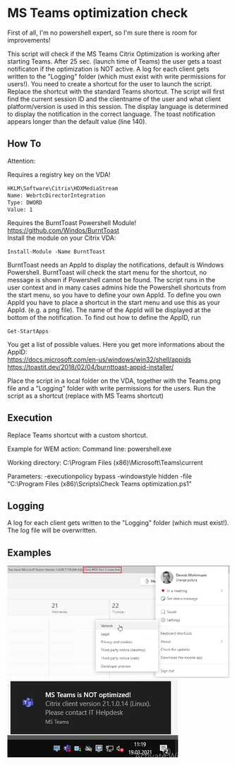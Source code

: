# MS Teams optimization check
First of all, I'm no powershell expert, so I'm sure there is room for improvements!

This script will check if the MS Teams Citrix Optimization is working after starting Teams.  After 25 sec. (launch time of Teams) the user gets a toast notificaton if the optimization is NOT active. A log for each client gets written to the "Logging" folder (which must exist with write permissions for users!). You need to create a shortcut for the user to launch the script. Replace the shortcut with the standard Teams shortcut.
The script will first find the current session ID and the clientname of the user and what client platform/version is used in this session. The display language is determined to display the notification in the correct language. The toast notification appears longer than the default value (line 140). 

## How To
Attention:

Requires a registry key on the VDA!
```
HKLM\Software\Citrix\HDXMediaStream
Name: WebrtcDirectorIntegration
Type: DWORD
Value: 1
```

Requires the BurntToast Powershell Module! https://github.com/Windos/BurntToast  
Install the module on your Citrix VDA:
```
Install-Module -Name BurntToast
```
BurntToast needs an AppId to display the notifications, default is Windows Powershell. BurntToast will check the start menu for the shortcut, no message is shown if Powershell cannot be found.
The script runs in the user context and in many cases admins hide the Powershell shortcuts from the start menu, so you have to define your own AppId.
To define you own AppId you have to place a shortcut in the start menu and use this as your AppId. (e.g. a png file). The name of the AppId will be displayed at the bottom of the notification.
To find out how to define the AppID, run
```
Get-StartApps
```
You get a list of possible values. Here you get more informations about the AppID:  
https://docs.microsoft.com/en-us/windows/win32/shell/appids  
https://toastit.dev/2018/02/04/burnttoast-appid-installer/  

Place the script in a local folder on the VDA, together with the Teams.png file and a "Logging" folder with write permissions for the users. Run the script as a shortcut (replace with MS Teams shortcut)  

## Execution
Replace Teams shortcut with a custom shortcut.

Example for WEM action:
Command line:
powershell.exe

Working directory:
C:\Program Files (x86)\Microsoft\Teams\current

Parameters:
-executionpolicy bypass -windowstyle hidden -file "C:\Program Files (x86)\Scripts\Check Teams optimization.ps1"

## Logging
A log for each client gets written to the "Logging" folder (which must exist!). The log file will be overwritten.

## Examples
![Teams](https://github.com/Mohrpheus78/Citrix/blob/main/Teams%20Optimization%20check/Images/Teams%201.png)
![Notification](https://github.com/Mohrpheus78/Citrix/blob/main/Teams%20Optimization%20check/Images/Teams%202.png)


